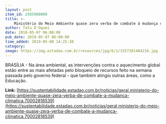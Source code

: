 ```yaml
---
layout: post
item_id: 2585908000
title: >-
    Ministério do Meio Ambiente quase zera verba de combate à mudança climática
author: Tatu D'Oquei
date: 2019-05-07 06:00:00
pub_date: 2019-05-07 06:00:00
time_added: 2019-05-08 14:25:30
category: 
image: https://img.estadao.com.br/resources/jpg/6/1/1557201484216.jpg
---
```


BRASÍLIA - Na área ambiental, as intervenções contra o aquecimento global estão entre as mais afetadas pelo bloqueio de recursos feito na semana passada pelo governo federal - que também atingiu outras áreas, como a Educação.

**Link:** [https://sustentabilidade.estadao.com.br/noticias/geral,ministerio-do-meio-ambiente-quase-zera-verba-de-combate-a-mudanca-climatica,70002818539](https://sustentabilidade.estadao.com.br/noticias/geral,ministerio-do-meio-ambiente-quase-zera-verba-de-combate-a-mudanca-climatica,70002818539)

